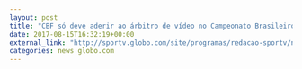 ```yaml
---
layout: post
title: "CBF só deve aderir ao árbitro de vídeo no Campeonato Brasileiro de 2019"
date: 2017-08-15T16:32:19+00:00
external_link: "http://sportv.globo.com/site/programas/redacao-sportv/noticia/2017/08/cbf-so-deve-aderir-ao-arbitro-de-video-no-campeonato-brasileiro-de-2019.html"
categories: news globo.com
---
```


